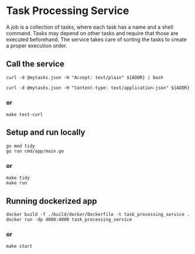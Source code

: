 # Task Processing Service

A job is a collection of tasks, where each task has a name and a shell command. Tasks may
depend on other tasks and require that those are executed beforehand. The service takes care
of sorting the tasks to create a proper execution order.

## Call the service
```
curl -d @mytasks.json -H "Accept: text/plain" ${ADDR} | bash

curl -d @mytasks.json -H "Content-type: text/application-json" ${ADDR}
```

### or
``
make test-curl
``

## Setup and run locally
```
go mod tidy
go run cmd/app/main.go
```

### or

```
make tidy
make run
```

## Running dockerized app

```
docker build -f ./build/docker/Dockerfile -t task_processing_service .
docker run -dp 4000:4000 task_processing_service
```

### or
```
make start
```